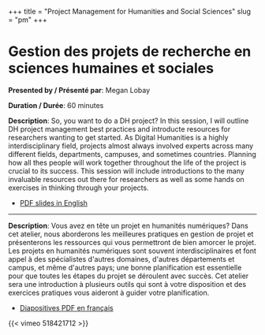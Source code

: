 +++
title = "Project Management for Humanities and Social Sciences"
slug = "pm"
+++

# Gestion des projets de recherche en sciences humaines et sociales

**Presented by / Présenté par**: Megan Lobay

**Duration / Durée**: 60 minutes

**Description**: So, you want to do a DH project? In this session, I will outline DH project management best practices
  and introducte resources for researchers wanting to get started.  As Digital Humanities is a highly interdisciplinary
  field, projects almost always involved experts across many different fields, departments, campuses, and sometimes
  countries. Planning how all thes people will work together throughout the life of the project is crucial to its
  success. This session will include introductions to the many invaluable resources out there for researchers as well as
  some hands on exercises in thinking through your projects.

* [PDF slides in English](/session4e.pdf)

---

**Description**: Vous avez en tête un projet en humanités numériques? Dans cet atelier, nous aborderons les meilleures
  pratiques en gestion de projet et présenterons les ressources qui vous permettront de bien amorcer le projet. Les
  projets en humanités numériques sont souvent interdisciplinaires et font appel à des spécialistes d'autres domaines,
  d'autres départements et campus, et même d'autres pays; une bonne planification est essentielle pour que toutes les
  étapes du projet se déroulent avec succès. Cet atelier sera une introduction à plusieurs outils qui sont à votre
  disposition et des exercices pratiques vous aideront à guider votre planification.

* [Diapositives PDF en français](/session4f.pdf)

<!-- <div class="flex-video"> -->
<!-- 	<iframe src="https://player.vimeo.com/video/518421712" width="640" height="360" frameborder="0" allow="autoplay; -->
<!-- 	fullscreen; picture-in-picture" allowfullscreen></iframe> -->
<!-- </div> -->

{{< vimeo 518421712 >}}
